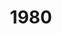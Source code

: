 ---
title: '1980'
indice: 0.30401691492289795
countries:
- title: Austria
  code: AUT
  indice: 0.29514574669338917
- title: Denmark
  code: DNK
  indice: 0.3674484202193525
- title: Finland
  code: FIN
  indice: 0.27956381559442645
- title: France
  code: FRA
  indice: 0.36844220151344365
- title: Korea
  code: KOR
  indice: 0.2548697371861924
- title: Netherlands
  code: NLD
  indice: 0.36043009062072145
- title: New Zealand
  code: NZL
  indice: 0.30683063294090224
- title: Norway
  code: NOR
  indice: 0.31622055892283285
- title: Sweden
  code: SWE
  indice: 0.3359117318586845
- title: China
  code: CHN
  indice: 0.15530621367903452
---